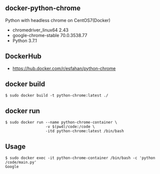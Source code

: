 ## docker-python-chrome
Python with headless chrome on CentOS7(Docker)

- chromedriver_linux64 2.43
- google-chrome-stable 70.0.3538.77
- Python 3.7.1

## DockerHub
- https://hub.docker.com/r/esfahan/python-chrome

## docker build

```
$ sudo docker build -t python-chrome:latest ./
```

## docker run

```
$ sudo docker run --name python-chrome-container \
                  -v $(pwd)/code:/code \
                  -itd python-chrome:latest /bin/bash
```

## Usage

```
$ sudo docker exec -it python-chrome-container /bin/bash -c 'python /code/main.py'
Google
```
